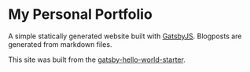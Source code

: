 # My Personal Portfolio

A simple statically generated website built with [GatsbyJS](https://www.gatsbyjs.org/). Blogposts are generated from markdown files.

This site was built from the [gatsby-hello-world-starter](https://github.com/gatsbyjs/gatsby-starter-hello-world).